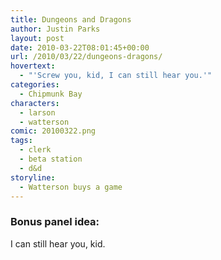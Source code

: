 ```yaml
---
title: Dungeons and Dragons
author: Justin Parks
layout: post
date: 2010-03-22T08:01:45+00:00
url: /2010/03/22/dungeons-dragons/
hovertext:
  - "'Screw you, kid, I can still hear you.'"
categories:
  - Chipmunk Bay
characters:
  - larson
  - watterson
comic: 20100322.png 
tags:
  - clerk
  - beta station
  - d&d
storyline:
  - Watterson buys a game  
---
```

### Bonus panel idea:
I can still hear you, kid.